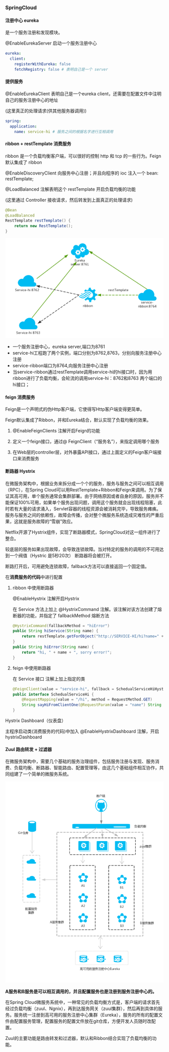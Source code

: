 ###    SpringCloud



#### 注册中心 eureka

是一个服务注册和发现模块。

@EnableEurekaServer  启动一个服务注册中心

```yaml
eureka:
  client:
    registerWithEureka: false
    fetchRegistry: false # 表明自己是一个 server
```



#### 提供服务

@EnableEurekaClient 表明自己是一个eureka client，还需要在配置文件中注明自己的服务注册中心的地址

(这里真正的处理请求(供其他服务器调用))                                    

```yaml
spring:
  application:
    name: service-hi # 服务之间的根据名字进行互相调用
```



#### ribbon + restTemplate 消费服务

ribbon 是一个负载均衡客户端，可以很好的控制 http 和 tcp 的一些行为。Feign 默认集成了 ribbon

@EnableDiscoveryClient 向服务中心注册；并且向程序的 ioc 注入一个 bean: restTemplate;

@LoadBalanced 注解表明这个 restTemplate 开启负载均衡的功能

(这里通过 Controller 接收请求，然后转发到上面真正的处理请求)

```java
@Bean
@LoadBalanced
RestTemplate restTemplate() {
    return new RestTemplate();
}
```

![eureka+ribbon简单架构](./img/eureka+ribbon简单架构.png)

- 一个服务注册中心，eureka server,端口为8761
- service-hi工程跑了两个实例，端口分别为8762,8763，分别向服务注册中心注册
- service-ribbon端口为8764,向服务注册中心注册
- 当service-ribbon通过restTemplate调用service-hi的hi接口时，因为用ribbon进行了负载均衡，会轮流的调用service-hi：8762和8763 两个端口的hi接口；



#### feign 消费服务

Feign是一个声明式的伪Http客户端，它使得写Http客户端变得更简单。

Feign默认集成了Ribbon，并和Eureka结合，默认实现了负载均衡的效果。

1. @EnableFeignClients 注解开启Feign的功能

2. 定义一个feign接口，通过@ FeignClient（“服务名”），来指定调用哪个服务

3. 在Web层的controller层，对外暴露API接口，通过上面定义的Feign客户端接口来消费服务



#### 断路器 Hystrix

在微服务架构中，根据业务来拆分成一个个的服务，服务与服务之间可以相互调用（RPC），在Spring Cloud可以用RestTemplate+Ribbon和Feign来调用。为了保证其高可用，单个服务通常会集群部署。由于网络原因或者自身的原因，服务并不能保证100%可用，如果单个服务出现问题，调用这个服务就会出现线程阻塞，此时若有大量的请求涌入，Servlet容器的线程资源会被消耗完毕，导致服务瘫痪。服务与服务之间的依赖性，故障会传播，会对整个微服务系统造成灾难性的严重后果，这就是服务故障的“雪崩”效应。

Netflix开源了Hystrix组件，实现了断路器模式，SpringCloud对这一组件进行了整合。

较底层的服务如果出现故障，会导致连锁故障。当对特定的服务的调用的不可用达到一个阀值（Hystric 是5秒20次） 断路器将会被打开。

断路打开后，可用避免连锁故障，fallback方法可以直接返回一个固定值。

在**消费服务的代码**中进行配置

1. ribbon 中使用断路器

   @EnableHystrix 注解开启Hystrix

   在 Service 方法上加上 @HystrixCommand 注解。该注解对该方法创建了熔断器的功能，并指定了 fallbackMethod 熔断方法

    ```java
    @HystrixCommand(fallbackMethod = "hiError")
    public String hiService(String name) {
        return restTemplate.getForObject("http://SERVICE-HI/hi?name=" + name, String.class);
    }
    public String hiError(String name) {
        return "hi, " + name + ", sorry error!";
    }
    ```

2. feign 中使用断路器

   在 Service 接口 注解上加上指定的类

   ```java
   @FeignClient(value = "service-hi", fallback = SchedualServiceHiHystric.class)
   public interface SchedualServiceHi {
       @RequestMapping(value = "/hi", method = RequestMethod.GET)
       String sayHiFromClientOne(@RequestParam(value = "name") String name);
   }
   ```




Hystrix Dashboard（仪表盘）

主程序启动类(消费服务的代码)中加入 @EnableHystrixDashboard 注解，开启 hystrixDashboard



#### Zuul 路由转发 + 过滤器

在微服务架构中，需要几个基础的服务治理组件，包括服务注册与发现、服务消费、负载均衡、断路器、智能路由、配置管理等，由这几个基础组件相互协作，共同组建了一个简单的微服务系统。

![简单微服务架构](./img/简单微服务架构.png)

**A服务和B服务是可以相互调用的，并且配置服务也是注册到服务注册中心的。**

在Spring Cloud微服务系统中，一种常见的负载均衡方式是，客户端的请求首先经过负载均衡（zuul、Ngnix），再到达服务网关（zuul集群），然后再到具体的服务。服务统一注册到高可用的服务注册中心集群（Eureka），服务的所有的配置文件由配置服务管理，配置服务的配置文件放在git仓库，方便开发人员随时改配置。

Zuul的主要功能是路由转发和过滤器，默认和Ribbon结合实现了负载均衡的功能。



 